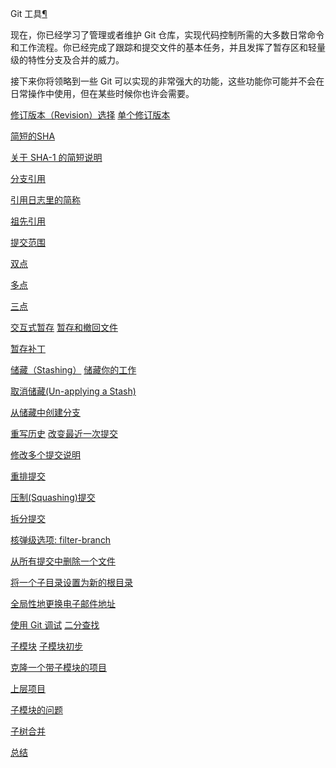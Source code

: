 <span id="git" ></span>
Git 工具[¶](#git)

现在，你已经学习了管理或者维护 Git 仓库，实现代码控制所需的大多数日常命令和工作流程。你已经完成了跟踪和提交文件的基本任务，并且发挥了暂存区和轻量级的特性分支及合并的威力。


接下来你将领略到一些 Git 可以实现的非常强大的功能，这些功能你可能并不会在日常操作中使用，但在某些时候你也许会需要。





[修订版本（Revision）选择](http://docs.pythontab.com/github/gitbook/Git-Tools/Revision-Selection.html)
[单个修订版本](http://docs.pythontab.com/github/gitbook/Git-Tools/Revision-Selection.html#id1)

[简短的SHA](http://docs.pythontab.com/github/gitbook/Git-Tools/Revision-Selection.html#sha)

[关于 SHA-1 的简短说明](http://docs.pythontab.com/github/gitbook/Git-Tools/Revision-Selection.html#sha-1)

[分支引用](http://docs.pythontab.com/github/gitbook/Git-Tools/Revision-Selection.html#id2)

[引用日志里的简称](http://docs.pythontab.com/github/gitbook/Git-Tools/Revision-Selection.html#id3)

[祖先引用](http://docs.pythontab.com/github/gitbook/Git-Tools/Revision-Selection.html#id4)

[提交范围](http://docs.pythontab.com/github/gitbook/Git-Tools/Revision-Selection.html#id5)

[双点](http://docs.pythontab.com/github/gitbook/Git-Tools/Revision-Selection.html#id6)

[多点](http://docs.pythontab.com/github/gitbook/Git-Tools/Revision-Selection.html#id7)

[三点](http://docs.pythontab.com/github/gitbook/Git-Tools/Revision-Selection.html#id8)





[交互式暂存](http://docs.pythontab.com/github/gitbook/Git-Tools/Interactive-Staging.html)
[暂存和撤回文件](http://docs.pythontab.com/github/gitbook/Git-Tools/Interactive-Staging.html#id2)

[暂存补丁](http://docs.pythontab.com/github/gitbook/Git-Tools/Interactive-Staging.html#id3)





[储藏（Stashing）](http://docs.pythontab.com/github/gitbook/Git-Tools/Stashing.html)
[储藏你的工作](http://docs.pythontab.com/github/gitbook/Git-Tools/Stashing.html#id1)

[取消储藏(Un-applying a Stash)](http://docs.pythontab.com/github/gitbook/Git-Tools/Stashing.html#un-applying-a-stash)

[从储藏中创建分支](http://docs.pythontab.com/github/gitbook/Git-Tools/Stashing.html#id2)





[重写历史](http://docs.pythontab.com/github/gitbook/Git-Tools/Rewriting-History.html)
[改变最近一次提交](http://docs.pythontab.com/github/gitbook/Git-Tools/Rewriting-History.html#id2)

[修改多个提交说明](http://docs.pythontab.com/github/gitbook/Git-Tools/Rewriting-History.html#id3)

[重排提交](http://docs.pythontab.com/github/gitbook/Git-Tools/Rewriting-History.html#id4)

[压制(Squashing)提交](http://docs.pythontab.com/github/gitbook/Git-Tools/Rewriting-History.html#squashing)

[拆分提交](http://docs.pythontab.com/github/gitbook/Git-Tools/Rewriting-History.html#id5)

[核弹级选项: filter-branch](http://docs.pythontab.com/github/gitbook/Git-Tools/Rewriting-History.html#filter-branch)

[从所有提交中删除一个文件](http://docs.pythontab.com/github/gitbook/Git-Tools/Rewriting-History.html#id6)

[将一个子目录设置为新的根目录](http://docs.pythontab.com/github/gitbook/Git-Tools/Rewriting-History.html#id7)

[全局性地更换电子邮件地址](http://docs.pythontab.com/github/gitbook/Git-Tools/Rewriting-History.html#id8)





[使用 Git 调试](http://docs.pythontab.com/github/gitbook/Git-Tools/Debugging-with-Git.html)
[二分查找](http://docs.pythontab.com/github/gitbook/Git-Tools/Debugging-with-Git.html#id1)





[子模块](http://docs.pythontab.com/github/gitbook/Git-Tools/Submodules.html)
[子模块初步](http://docs.pythontab.com/github/gitbook/Git-Tools/Submodules.html#id2)

[克隆一个带子模块的项目](http://docs.pythontab.com/github/gitbook/Git-Tools/Submodules.html#id3)

[上层项目](http://docs.pythontab.com/github/gitbook/Git-Tools/Submodules.html#id4)

[子模块的问题](http://docs.pythontab.com/github/gitbook/Git-Tools/Submodules.html#id5)




[子树合并](http://docs.pythontab.com/github/gitbook/Git-Tools/Subtree-Merging.html)

[总结](http://docs.pythontab.com/github/gitbook/Git-Tools/Summary.html)







